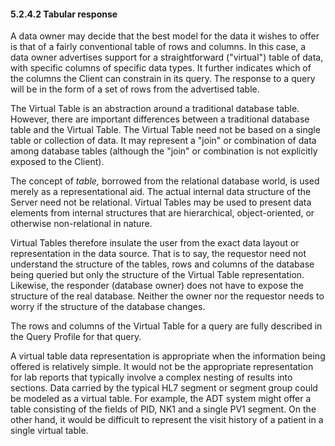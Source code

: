#### 5.2.4.2 Tabular response

A data owner may decide that the best model for the data it wishes to offer is that of a fairly conventional table of rows and columns. In this case, a data owner advertises support for a straightforward ("virtual") table of data, with specific columns of specific data types. It further indicates which of the columns the Client can constrain in its query. The response to a query will be in the form of a set of rows from the advertised table.

The Virtual Table is an abstraction around a traditional database table. However, there are important differences between a traditional database table and the Virtual Table. The Virtual Table need not be based on a single table or collection of data. It may represent a "join" or combination of data among database tables (although the "join" or combination is not explicitly exposed to the Client).

The concept of _table,_ borrowed from the relational database world, is used merely as a representational aid. The actual internal data structure of the Server need not be relational. Virtual Tables may be used to present data elements from internal structures that are hierarchical, object-oriented, or otherwise non-relational in nature.

Virtual Tables therefore insulate the user from the exact data layout or representation in the data source. That is to say, the requestor need not understand the structure of the tables, rows and columns of the database being queried but only the structure of the Virtual Table representation. Likewise, the responder (database owner) does not have to expose the structure of the real database. Neither the owner nor the requestor needs to worry if the structure of the database changes.

The rows and columns of the Virtual Table for a query are fully described in the Query Profile for that query.

A virtual table data representation is appropriate when the information being offered is relatively simple. It would not be the appropriate representation for lab reports that typically involve a complex nesting of results into sections. Data carried by the typical HL7 segment or segment group could be modeled as a virtual table. For example, the ADT system might offer a table consisting of the fields of PID, NK1 and a single PV1 segment. On the other hand, it would be difficult to represent the visit history of a patient in a single virtual table.
